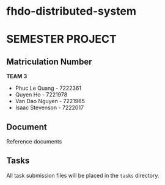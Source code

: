 # fhdo-distributed-system
# SEMESTER PROJECT
## Matriculation Number
**TEAM 3**
- Phuc Le Quang - 7222361
- Quyen Ho - 7221978
- Van Dao Nguyen - 7221965
- Isaac Stevenson - 7222017

## Document
Reference documents

## Tasks
All task submission files will be placed in the `tasks` directory.